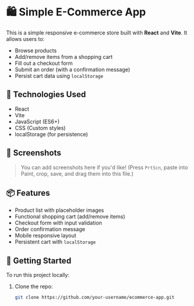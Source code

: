 # 🛍️ Simple E-Commerce App

This is a simple responsive e-commerce store built with **React** and **Vite**. It allows users to:

- Browse products
- Add/remove items from a shopping cart
- Fill out a checkout form
- Submit an order (with a confirmation message)
- Persist cart data using `localStorage`

## 🔧 Technologies Used

- React
- Vite
- JavaScript (ES6+)
- CSS (Custom styles)
- localStorage (for persistence)

## 📸 Screenshots

> You can add screenshots here if you'd like! (Press `PrtScn`, paste into Paint, crop, save, and drag them into this file.)

## 📦 Features

- Product list with placeholder images
- Functional shopping cart (add/remove items)
- Checkout form with input validation
- Order confirmation message
- Mobile responsive layout
- Persistent cart with `localStorage`

## 🚀 Getting Started

To run this project locally:

1. Clone the repo:
   ```bash
   git clone https://github.com/your-username/ecommerce-app.git
   ```
